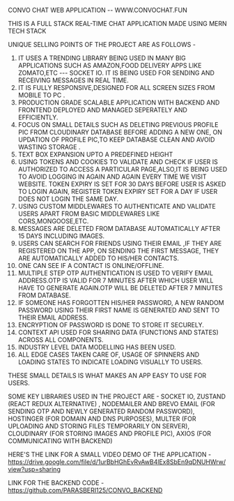 CONVO CHAT WEB APPLICATION -- WWW.CONVOCHAT.FUN

THIS IS A FULL STACK REAL-TIME CHAT APPLICATION MADE USING MERN TECH STACK

UNIQUE SELLING POINTS OF THE PROJECT ARE AS FOLLOWS -

1) IT USES A TRENDING LIBRARY BEING USED IN MANY BIG APPLICATIONS SUCH AS AMAZON,FOOD DELIVERY APPS LIKE ZOMATO,ETC --- SOCKET IO. IT IS BEING USED FOR SENDING AND RECEIVING MESSAGES IN REAL TIME.
2) IT IS FULLY RESPONSIVE,DESIGNED FOR ALL SCREEN SIZES FROM MOBILE TO PC .
3) PRODUCTION GRADE SCALABLE APPLICATION WITH BACKEND AND FRONTEND DEPLOYED AND MANAGED SEPERATELY AND EFFICIENTLY.
4) FOCUS ON SMALL DETAILS SUCH AS DELETING PREVIOUS PROFILE PIC FROM CLOUDINARY DATABASE BEFORE ADDING A NEW ONE, ON UPDATION OF PROFILE PIC,TO KEEP DATABASE CLEAN AND AVOID WASTING STORAGE .
5) TEXT BOX EXPANSION UPTO A PREDEFINED HEIGHT
6) USING TOKENS AND COOKIES TO VALIDATE AND CHECK IF USER IS AUTHORIZED TO ACCESS A PARTICULAR PAGE,ALSO,IT IS BEING USED TO AVOID LOGGING IN AGAIN AND AGAIN EVERY TIME WE VISIT WEBSITE. TOKEN EXPIRY IS SET FOR 30 DAYS BEFORE USER IS ASKED TO LOGIN AGAIN, REGISTER TOKEN EXPIRY SET FOR A DAY IF USER DOES NOT LOGIN THE SAME DAY.
7) USING CUSTOM MIDDLEWARES TO AUTHENTICATE AND VALIDATE USERS APART FROM BASIC MIDDLEWARES LIKE CORS,MONGOOSE,ETC.
8)  MESSAGES ARE DELETED FROM DATABASE AUTOMATICALLY AFTER 15 DAYS INCLUDING IMAGES.
9)  USERS CAN SEARCH FOR FRIENDS USING THEIR EMAIL ,IF THEY ARE REGISTERED ON THE APP, ON SENDING THE FIRST MESSAGE, THEY ARE AUTOMATICALLY ADDED TO HIS/HER CONTACTS.
10)  ONE CAN SEE IF A CONTACT IS ONLINE/OFFLINE.
11)  MULTIPLE STEP OTP AUTHENTICATION IS USED TO VERIFY EMAIL ADDRESS.OTP IS VALID FOR 7 MINUTES AFTER WHICH USER WILL HAVE TO GENERATE AGAIN.OTP WILL BE DELETED AFTER 7 MINUTES FROM DATABASE.
12)  IF SOMEONE HAS FORGOTTEN HIS/HER PASSWORD, A NEW RANDOM PASSWORD USING THEIR FIRST NAME IS GENERATED AND SENT TO THEIR EMAIL ADDRESS.
13)  ENCRYPTION OF PASSWORD IS DONE TO STORE IT SECURELY.
14)  CONTEXT API USED FOR SHARING DATA (FUNCTIONS AND STATES) ACROSS ALL COMPONENTS.
15)  INDUSTRY LEVEL DATA MODELLING HAS BEEN USED.
16)  ALL EDGE CASES TAKEN CARE OF, USAGE OF SPINNERS AND LOADING STATES TO INDICATE LOADING VISUALLY TO USERS.

 THESE SMALL DETAILS IS WHAT MAKES AN APP EASY TO USE FOR USERS.
 
SOME KEY LIBRARIES USED IN THE PROJECT ARE - 
SOCKET IO, ZUSTAND (REACT REDUX ALTERNATIVE) , NODEMAILER AND BREVO EMAIL (FOR SENDING OTP AND NEWLY GENERATED RANDOM PASSWORD), HOSTINGER (FOR DOMAIN AND DNS PURPOSES), MULTER (FOR UPLOADING AND STORING FILES TEMPORARILY ON SERVER), CLOUDINARY (FOR STORING IMAGES AND PROFILE PIC), AXIOS (FOR COMMUNICATING WITH BACKEND)

HERE'S THE LINK FOR A SMALL VIDEO DEMO OF THE APPLICATION - https://drive.google.com/file/d/1urBbHGhEvRvAwB4lEx8SbEn9qDNUHWrw/view?usp=sharing

LINK FOR THE BACKEND CODE - https://github.com/PARASBERI125/CONVO_BACKEND


